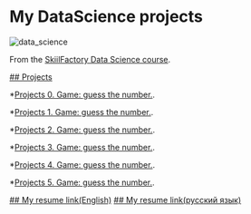 

# My DataScience projects

![data_science](https://user-images.githubusercontent.com/70801558/154906602-2e7ef38e-63b5-46eb-a9f5-0406f6407359.png)


From the [SkiilFactory Data Science course](https://skillfactory.ru/data-science).


[## Projects](https://github.com/Denis-python/VS_code.git)

*[Projects 0. Game: guess the number.](https://github.com/Denis-python/VS_code/tree/main/Project_0).

*[Projects 1. Game: guess the number.]().

*[Projects 2. Game: guess the number.]().

*[Projects 3. Game: guess the number.]().

*[Projects 4. Game: guess the number.]().

*[Projects 5. Game: guess the number.]().

[## My resume link(English)](https://ekaterinburg.hh.ru/applicant/resumes/view?resume=749682abff09b44d0c0039ed1f506846477376)
[## My resume link(русский язык)](https://ekaterinburg.hh.ru/applicant/resumes/view?resume=749682abff09b44d0c0039ed1f506846477376)